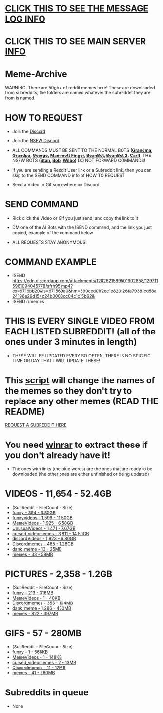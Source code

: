 # [CLICK THIS TO SEE THE MESSAGE LOG INFO](https://github.com/ToastedNub/LogMessages)
# [CLICK THIS TO SEE MAIN SERVER INFO](https://github.com/ToastedNub/Servers-that-I-manage)

# Meme-Archive
WARNING: There are 50gb+ of reddit memes here!
These are downloaded from subreddits, the folders are named whatever the subreddet they are from is named.

# HOW TO REQUEST
 - Join the [Discord](https://discord.gg/n44zjAr6RV)
 - Join the [NSFW Discord](https://discord.gg/qAupaGXRYt)

 - ALL COMMANDS MUST BE SENT TO THE NORMAL BOTS **([Grandma](https://discord.com/oauth2/authorize?client_id=1070116081219416185&permissions=116736&integration_type=0&scope=bot), [Grandpa](https://discord.com/oauth2/authorize?client_id=1070234713429639168&permissions=116736&integration_type=0&scope=bot), [George](https://discord.com/oauth2/authorize?client_id=1117384641196851230&permissions=116736&integration_type=0&scope=bot), [Mammott Finger](https://discord.com/oauth2/authorize?client_id=1073373579569287340&permissions=116736&integration_type=0&scope=bot), [BeanBot](https://discord.com/oauth2/authorize?client_id=1178570228075085894&permissions=116736&integration_type=0&scope=bot), [BeanBot 2](https://discord.com/oauth2/authorize?client_id=1204913090706022400&permissions=116736&integration_type=0&scope=bot), [Carl](https://discord.com/oauth2/authorize?client_id=1117388153133731870&permissions=116736&integration_type=0&scope=bot))**, THE NSFW BOTS **([Stan](https://discord.com/oauth2/authorize?client_id=1298207288355586140&permissions=116736&integration_type=0&scope=bot), [Bob](https://discord.com/oauth2/authorize?client_id=1298619917784059957&permissions=51200&integration_type=0&scope=bot), [Wilbo](https://discord.com/oauth2/authorize?client_id=1298907769558274159&permissions=51200&integration_type=0&scope=bot))** DO NOT FORWARD COMMANDS!

 - If you are sending a Reddit User link or a Subreddit link, then you can skip to the SEND COMMAND info of HOW TO REQUEST

 - Send a Video or Gif somewhere on Discord

# SEND COMMAND

 - Rick click the Video or Gif you just send, and copy the link to it

 - DM one of the AI Bots with the !SEND command, and the link you just copied, example of the command below

 - ALL REQUESTS STAY ANONYMOUS!

# COMMAND EXAMPLE
 - !SEND https://cdn.discordapp.com/attachments/1282621589501902858/1297115961094045778/sfrh95.mp4?ex=6716bb20&is=671569a0&hm=390ced0ff2ee1e820f26fa79381cd58a24196e29d154c24b0008cc04c1c15b62&
 - !SEND r/memes

# THIS IS EVERY SINGLE VIDEO FROM EACH LISTED SUBREDDIT! (all of the ones under 3 minutes in length)
 - THESE WILL BE UPDATED EVERY SO OFTEN, THERE IS NO SPICIFIC TIME OR DAY THAT I WILL UPDATE THESE!


# This [script](https://github.com/ToastedNub/Meme-Corrector) will change the names of the memes so they don't try to replace any other memes (READ THE README)

[REQUEST A SUBREDDIT HERE](https://discord.gg/n44zjAr6RV)
# You need [winrar](https://www.win-rar.com/postdownload.html) to extract these if you don't already have it!
 - The ones with links (the blue words) are the ones that are ready to be downloaded (the other ones are either unfinished or being updated)
# VIDEOS - 11,654 - 52.4GB
 - (SubReddit - FileCount - Size)
 - [funny - 394 - 3.85GB](https://drive.google.com/file/d/16y3ua1zHKNMBckDFzIiULY6IpYbSAIvn/view?usp=sharing)
 - [funnyvideos - 1,599 - 11.50GB](https://drive.google.com/file/d/1Lr8PPtq4ReqSl5Jjd89XTQPICJandljy/view?usp=sharing)
 - [MemeVideos - 1,925 - 6.58GB](https://drive.google.com/file/d/1Zy8xcfT1-r29hNGI8ptdDaOyuxjGBDrb/view?usp=sharing)
 - [UnusualVideos - 1,471 - 7.67GB](https://drive.google.com/file/d/1MAWr8lOaO1x4t5Hh2hhQk8q6VAkZrWT_/view?usp=sharing)
 - [cursed_videomemes - 3,811 - 14.50GB](https://drive.google.com/file/d/1d74Cicv9JjlCJCZeK3AmKLduHrMCpINH/view?usp=sharing)
 - [discordVideos - 1,923 - 6.80GB](https://drive.google.com/file/d/1gwxLvVbZ5qug5v4PR5QWQuw2LzkMAmFt/view?usp=sharing)
 - [Discordmemes - 485 - 1.28GB](https://drive.google.com/file/d/1nZA_wr_BDN90HXMZJBuocDwFZESFBQRy/view?usp=sharing)
 - [dank_meme - 13 - 25MB](https://drive.google.com/file/d/1InOTqE0AmBWgieLHlYIoNM2C83E1UkNp/view?usp=sharing)
 - [memes - 33 - 58MB](https://drive.google.com/file/d/1kliviF-0n8dvTjKQe4nq7CPWRGuhIln4/view?usp=sharing)

# PICTURES -  2,358 - 1.2GB
 -  (SubReddit - FileCount - Size)
 - [funny - 213 - 316MB](https://drive.google.com/file/d/1b4rW9cM9hm4O6PYQuegYfMtWG3ERjGSZ/view?usp=sharing)
 - [MemeVideos - 1 - 40KB](https://drive.google.com/file/d/1kYxXbs2weucFMxundMeJOpps7K2M7tUO/view?usp=sharing)
 - [Discordmemes - 353 - 104MB](https://drive.google.com/file/d/1cm0xu7CR5EgT_v_-PP1whxZoh2PFz6dL/view?usp=sharing)
 - [dank_meme - 1,286 - 430MB](https://drive.google.com/file/d/1VeV1g756Xwa0TgnsG9TVStgr2BmtkkI8/view?usp=sharing)
 - [memes - 822 - 397MB](https://drive.google.com/file/d/1isLo4IYlY6Dx6GVQ_OS6Y-TXg8wucml4/view?usp=sharing)

# GIFS - 57 - 280MB
 - (SubReddit - FileCount - Size)
 - [funny - 1 - 568KB](https://drive.google.com/file/d/1NysLcyzfUwV5X5xdo6FIO0VJ9oUwvOxw/view?usp=sharing)
 - [MemeVideos - 1 - 148KB](https://drive.google.com/file/d/1iYGKUPIBW0OgDKWhEXINR10kU7vmtcSa/view?usp=sharing)
 - [cursed_videomemes - 2 - 13MB](https://drive.google.com/file/d/186Q5lqQNIXwZfp4eaKa3MQU3WjIGjEtR/view?usp=sharing)
 - [Discordmemes - 11 - 17MB](https://drive.google.com/file/d/1FIvHj8-j8lUUhKBPZBFfquKb4-eY1vAO/view?usp=sharing)
 - [memes - 41 - 260MB](https://drive.google.com/file/d/1DaqFBYWpstbry7MpaO7wLRS6I6VZetUk/view?usp=sharing)

# Subreddits in queue
 - None
